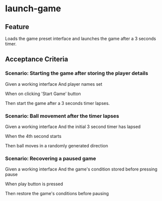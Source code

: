 # launch-game

## Feature

Loads the game preset interface and
launches the game after a 3 seconds timer.

## Acceptance Criteria

### Scenario: Starting the game after storing the player details

Given a working interface
And player names set

When on clicking 'Start Game' button

Then start the game after a 3 seconds
timer lapses.

### Scenario: Ball movement after the timer lapses

Given a working interface
And the initial 3 second timer has lapsed

When the 4th second starts

Then ball moves in a randomly generated
direction

### Scenario: Recovering a paused game

Given a working interface
And the game's condition stored before
pressing pause

When play button is pressed

Then restore the game's conditions
before pausing